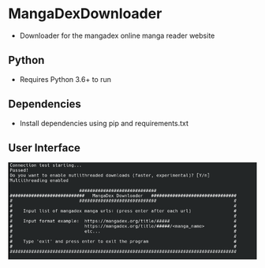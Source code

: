 # MangaDexDownloader
* Downloader for the mangadex online manga reader website

## Python
* Requires Python 3.6+ to run

## Dependencies
* Install dependencies using pip and requirements.txt

## User Interface
![UserInterface](/example_image.png)
